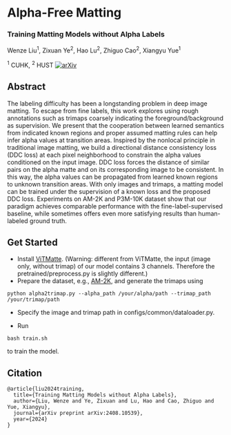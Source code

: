 <h1> Alpha-Free Matting</h1>
<h3> Training Matting Models without Alpha Labels</h3>

Wenze Liu<sup>1</sup>, Zixuan Ye<sup>2</sup>, Hao Lu<sup>2</sup>, Zhiguo Cao<sup>2</sup>, Xiangyu Yue<sup>1</sup>

<sup>1</sup> CUHK, <sup>2</sup> HUST
[![arXiv](https://img.shields.io/badge/arXiv%20paper-2408.10539-b31b1b)](https://arxiv.org/abs/2408.10539)

## Abstract

The labeling difficulty has been a longstanding problem in deep image matting. To escape from fine labels, this work explores using rough annotations such as trimaps coarsely indicating the foreground/background as supervision. We present that the cooperation between learned semantics from indicated known regions and proper assumed matting rules can help infer alpha values at transition areas. Inspired by the nonlocal principle in traditional image matting, we build a directional distance consistency loss (DDC loss) at each pixel neighborhood to constrain the alpha values conditioned on the input image. DDC loss forces the distance of similar pairs on the alpha matte and on its corresponding image to be consistent. In this way, the alpha values can be propagated from learned known regions to unknown transition areas. With only images and trimaps, a matting model can be trained under the supervision of a known loss and the proposed DDC loss. Experiments on AM-2K and P3M-10K dataset show that our paradigm achieves comparable performance with the fine-label-supervised baseline, while sometimes offers even more satisfying results than human-labeled ground truth.

## Get Started

* Install [ViTMatte](https://github.com/hustvl/ViTMatte). (Warning: different from ViTMatte, the input (image only, without trimap) of our model contains 3 channels. Therefore the pretrained/preprocess.py is slightly different.)
* Prepare the dataset, e.g., [AM-2K](https://github.com/JizhiziLi/GFM), and generate the trimaps using

```
python alpha2trimap.py --alpha_path /your/alpha/path --trimap_path /your/trimap/path
```
* Specify the image and trimap path in configs/common/dataloader.py.

* Run 
```
bash train.sh
```
to train the model.

## Citation
```
@article{liu2024training,
  title={Training Matting Models without Alpha Labels},
  author={Liu, Wenze and Ye, Zixuan and Lu, Hao and Cao, Zhiguo and Yue, Xiangyu},
  journal={arXiv preprint arXiv:2408.10539},
  year={2024}
}
```
